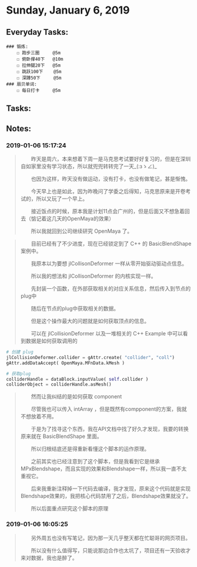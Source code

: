 # Sunday, January 6, 2019

## Everyday Tasks:
    ### 锻炼:
        ☐ 跑步三圈     @5m
        ☐ 俯卧撑40下   @10m
        ☐ 拉伸腿20下   @5m
        ☐ 跳跃100下    @5m
        ☐ 深蹲50下     @5m
    ### 扇贝单词:
        ☐ 每日打卡     @5m

## Tasks:

## Notes:

### 2019-01-06 15:17:24
> &emsp;&emsp;昨天是周六，本来想着下周一是马克思考试要好好复习的，但是在深圳自如家里没有学习状态，所以就兜兜转转完了一天_(:зゝ∠)_
>
> &emsp;&emsp;也因为这样，昨天没有做运动，没有打卡，也没有做笔记，甚是惭愧。
>
> &emsp;&emsp;今天早上也是如此，因为昨晚问了学委之后得知，马克思原来是开卷考试的，所以又玩了一个早上。
>
> &emsp;&emsp;接近饭点的时候，原本我是计划11点会广州的，但是后面又不想急着回去（惦记着这几天的OpenMaya的效果）
>
> &emsp;&emsp;所以我就回到公司继续研究 OpenMaya 了。
>

> &emsp;&emsp;目前已经有了不少进度，现在已经锁定到了 C++ 的 BasicBlendShape 案例中。
>
> &emsp;&emsp;我原本以为要想 jlCollisonDeformer 一样从零开始驱动驱动点信息。
>
> &emsp;&emsp;所以我的想法和 jlCollisonDeformer 的内核实现一样。
>
> &emsp;&emsp;先封装一个函数，在外部获取相关的对应关系信息，然后传入到节点的plug中
>
> &emsp;&emsp;随后在节点的plug中获取相关的数据。
>
> &emsp;&emsp;但是这个操作最大的问题就是如何获取顶点的信息。
>
> &emsp;&emsp;可以在 jlCollisionDeformer 以及一堆相关的 C++ Example 中可以看到数据是如何获取调用的
>
> 
```Python
# 创建 plug
jlCollisionDeformer.collider = gAttr.create( "collider", "coll")
gAttr.addDataAccept( OpenMaya.MFnData.kMesh )

# 获取plug
colliderHandle = dataBlock.inputValue( self.collider )
colliderObject = colliderHandle.asMesh()

```
> &emsp;&emsp;然而让我纠结的是如何获取 component 
>
> &emsp;&emsp;尽管我也可以传入 intArray ，但是既然有compponent的方案，我就不想放着不用。
>
> &emsp;&emsp;于是为了找寻这个东西，我在API文档中找了好久才发现，我要的转换原来就在 BasicBlendShape 里面。
>
> &emsp;&emsp;所以归根结底还是得重新看懂这个脚本的运作原理。
>
> &emsp;&emsp;之前其实也已经注意到了这个脚本，但是我看到它是继承 MPxBlendshape，而且实现的效果和Blendshape一样，所以我一直不太重视它。
>
> &emsp;&emsp;后来我重新注释掉一下代码去编译，我才发现，原来这个代码就是实现Blendshape效果的，我把核心代码禁用了之后，Blendshape效果就没了。
>
> &emsp;&emsp;所以后面重点研究这个脚本的原理
>

### 2019-01-06 16:05:25
> &emsp;&emsp;另外周五也没有写笔记，因为那一天几乎整天都在忙聪哥的网页项目。
>
> &emsp;&emsp;所以没有什么值得写，只能说那边合作也太坑了，项目还有一天验收才来对数据，我也是醉了。
>
